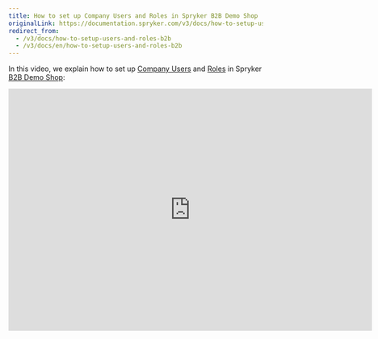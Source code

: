 ```yaml
---
title: How to set up Company Users and Roles in Spryker B2B Demo Shop
originalLink: https://documentation.spryker.com/v3/docs/how-to-setup-users-and-roles-b2b
redirect_from:
  - /v3/docs/how-to-setup-users-and-roles-b2b
  - /v3/docs/en/how-to-setup-users-and-roles-b2b
---
```


In this video, we explain how to set up [Company Users](/docs/scos/dev/features/202001.0/company-account-management/company-account-overview/company-account) and [Roles](/docs/scos/dev/features/202001.0/company-account-management/company-user-roles-and-permissions/company-roles-p) in Spryker [B2B Demo Shop](https://documentation.spryker.com/v4/docs/demoshops#b2b-demo-shop):

<iframe src="https://fast.wistia.net/embed/iframe/72qy3slwjo" title="How to set up Company Users and Roles in Spryker" allowtransparency="true" frameborder="0" scrolling="no" class="wistia_embed" name="wistia_embed" allowfullscreen="0" mozallowfullscreen="0" webkitallowfullscreen="0" oallowfullscreen="0" msallowfullscreen="0" width="720" height="480"></iframe>
